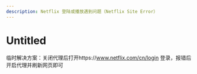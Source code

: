 ```yaml
---
description: Netflix 登陆或播放遇到问题（Netflix Site Error）
---
```


# Untitled

  
临时解决方案：关闭代理后打开https://www.netflix.com/cn/login 登录，报错后开启代理并刷新网页即可

